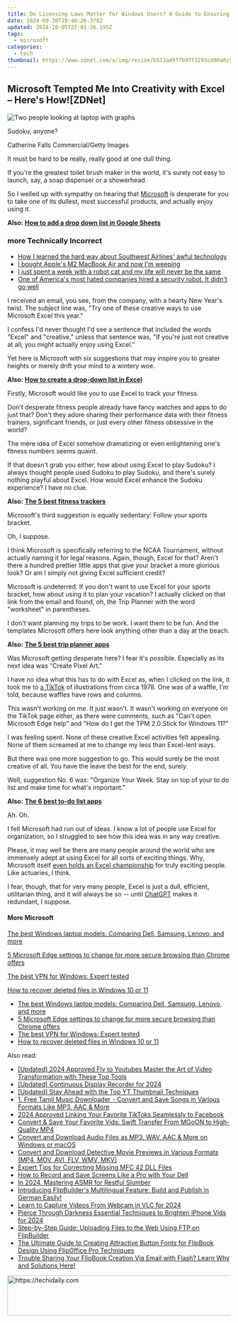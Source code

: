 ```yaml
---
title: Do Licensing Laws Matter for Windows Users? A Guide to Ensuring Your Installation Is Lawful
date: 2024-09-30T20:40:26.378Z
updated: 2024-10-05T22:01:26.195Z
tags:
  - microsoft
categories:
  - tech
thumbnail: https://www.zdnet.com/a/img/resize/b513a49f7b97f3293cd90a0c9fa56d8693979595/2022/06/02/8b027cc1-a3d9-43a4-bb28-6ae20a026c81/windows-11-styl2-2.jpg?width=278&height=156&fit=crop&auto=webp
---
```


## Microsoft Tempted Me Into Creativity with Excel – Here's How![ZDNet]

![Two people looking at laptop with graphs](https://www.zdnet.com/a/img/resize/eafd1a387bb7e6b0265f3284c302e0f46ce07339/2023/02/03/af3b58e0-11c8-4c69-a84b-e91c7dc510eb/gettyimages-1441723112.jpg?auto=webp&width=1280)

Sudoku, anyone?

Catherine Falls Commercial/Getty Images

It must be hard to be really, really good at one dull thing.

If you're the greatest toilet brush maker in the world, it's surely not easy to launch, say, a soap dispenser or a showerhead.

So I welled up with sympathy on hearing that [Microsoft](https://www.zdnet.com/home-and-office/work-life/microsoft-teams-premium-is-getting-a-gpt-boost-via-openai/) is desperate for you to take one of its dullest, most successful products, and actually enjoy using it.

**Also:** [**How to add a drop down list in Google Sheets**](https://www.zdnet.com/home-and-office/work-life/how-to-add-a-drop-down-list-in-google-sheets/)

### more Technically Incorrect

* [How I learned the hard way about Southwest Airlines' awful technology](https://www.zdnet.com/article/how-i-learned-the-hard-way-about-southwest-airlines-awful-technology/)
* [I bought Apple's M2 MacBook Air and now I'm weeping](https://www.zdnet.com/article/i-bought-apples-m2-macbook-air-and-now-im-weeping/)
* [I just spent a week with a robot cat and my life will never be the same](https://www.zdnet.com/article/i-just-spent-a-week-with-a-robot-cat-and-my-life-will-never-be-the-same/)
* [One of America's most hated companies hired a security robot. It didn't go well](https://www.zdnet.com/article/one-of-americas-most-hated-companies-hired-a-security-robot-it-didnt-go-well/)

I received an email, you see, from the company, with a hearty New Year's twist. The subject line was, "Try one of these creative ways to use Microsoft Excel this year." 

I confess I'd never thought I'd see a sentence that included the words "Excel" and "creative," unless that sentence was, "If you're just not creative at all, you might actually enjoy using Excel." 

Yet here is Microsoft with six suggestions that may inspire you to greater heights or merely drift your mind to a wintery woe.

**Also:** [**How to create a drop-down list in Excel**](https://www.zdnet.com/home-and-office/work-life/how-to-create-a-drop-down-list-in-excel/)

Firstly, Microsoft would like you to use Excel to track your fitness. 

Don't desperate fitness people already have fancy watches and apps to do just that? Don't they adore sharing their performance data with their fitness trainers, significant friends, or just every other fitness obsessive in the world? 

The mere idea of Excel somehow dramatizing or even enlightening one's fitness numbers seems quaint.

If that doesn't grab you either, how about using Excel to play Sudoku? I always thought people used Sudoku to play Sudoku, and there's surely nothing playful about Excel. How would Excel enhance the Sudoku experience? I have no clue.

**Also:** [**The 5 best fitness trackers**](https://www.zdnet.com/article/best-fitness-tracker/) 

Microsoft's third suggestion is equally sedentary: Follow your sports bracket.

Oh, I suppose. 

I think Microsoft is specifically referring to the NCAA Tournament, without actually naming it for legal reasons. Again, though, Excel for that? Aren't there a hundred prettier little apps that give your bracket a more glorious look? Or am I simply not giving Excel sufficient credit?

Microsoft is undeterred. If you don't want to use Excel for your sports bracket, how about using it to plan your vacation? I actually clicked on that link from the email and found, oh, the Trip Planner with the word "worksheet" in parentheses. 

I don't want planning my trips to be work. I want them to be fun. And the templates Microsoft offers here look anything other than a day at the beach.

**Also:** [**The 5 best trip planner apps**](https://www.zdnet.com/article/best-trip-planner-app/)

Was Microsoft getting desperate here? I fear it's possible. Especially as its next idea was "Create Pixel Art." 

I have no idea what this has to do with Excel as, when I clicked on the link, it took me to [a TikTok](https://www.tiktok.com/@microsoft365/video/7017812421733633285?ocid=cmm50bixyyq) of illustrations from circa 1978\. One was of a waffle, I'm told, because waffles have rows and columns. 

This wasn't working on me. It just wasn't. It wasn't working on everyone on the TikTok page either, as there were comments, such as "Can't open Microsoft Edge help" and "How do I get the TPM 2.0 Stick for Windows 11?"

I was feeling spent. None of these creative Excel activities felt appealing. None of them screamed at me to change my less than Excel-lent ways.

But there was one more suggestion to go. This would surely be the most creative of all. You have the leave the best for the end, surely.

Well, suggestion No. 6 was: "Organize Your Week. Stay on top of your to do list and make time for what's important."

**Also:** [**The 6 best to-do list apps**](https://www.zdnet.com/home-and-office/work-life/best-to-do-list-app/)

Ah. Oh.

I felt Microsoft had run out of ideas. I know a lot of people use Excel for organization, so I struggled to see how this idea was in any way creative.

Please, it may well be there are many people around the world who are immensely adept at using Excel for all sorts of exciting things. Why, Microsoft itself [even holds an Excel championship](https://www.zdnet.com/article/i-just-watched-microsoft-try-to-make-excel-exciting-recovery-wont-be-easy/) for truly exciting people. Like actuaries, I think.

I fear, though, that for very many people, Excel is just a dull, efficient, utilitarian thing, and it will always be so -- until [ChatGPT](https://www.zdnet.com/article/chatgpts-next-big-challenge-helping-microsoft-to-challenge-google-search/) makes it redundant, I suppose.

#### More Microsoft

[The best Windows laptop models: Comparing Dell, Samsung, Lenovo, and more](https://www.zdnet.com/article/best-windows-laptop/ "The best Windows laptop models: Comparing Dell, Samsung, Lenovo, and more")

[5 Microsoft Edge settings to change for more secure browsing than Chrome offers](https://www.zdnet.com/article/5-microsoft-edge-settings-to-change-for-more-secure-browsing-than-chrome-offers/ "5 Microsoft Edge settings to change for more secure browsing than Chrome offers")

[The best VPN for Windows: Expert tested](https://www.zdnet.com/article/best-vpn-for-windows-pc/ "The best VPN for Windows: Expert tested")

[How to recover deleted files in Windows 10 or 11](https://www.zdnet.com/article/how-to-recover-deleted-files-in-windows-10-or-11/ "How to recover deleted files in Windows 10 or 11")

* [The best Windows laptop models: Comparing Dell, Samsung, Lenovo, and more](https://www.zdnet.com/article/best-windows-laptop/ "The best Windows laptop models: Comparing Dell, Samsung, Lenovo, and more")
* [5 Microsoft Edge settings to change for more secure browsing than Chrome offers](https://www.zdnet.com/article/5-microsoft-edge-settings-to-change-for-more-secure-browsing-than-chrome-offers/ "5 Microsoft Edge settings to change for more secure browsing than Chrome offers")
* [The best VPN for Windows: Expert tested](https://www.zdnet.com/article/best-vpn-for-windows-pc/ "The best VPN for Windows: Expert tested")
* [How to recover deleted files in Windows 10 or 11](https://www.zdnet.com/article/how-to-recover-deleted-files-in-windows-10-or-11/ "How to recover deleted files in Windows 10 or 11")

<ins class="adsbygoogle"
     style="display:block"
     data-ad-format="autorelaxed"
     data-ad-client="ca-pub-7571918770474297"
     data-ad-slot="1223367746"></ins>

<ins class="adsbygoogle"
     style="display:block"
     data-ad-client="ca-pub-7571918770474297"
     data-ad-slot="8358498916"
     data-ad-format="auto"
     data-full-width-responsive="true"></ins>

<span class="atpl-alsoreadstyle">Also read:</span>
<div><ul>
<li><a href="https://eaxpv-info.techidaily.com/updated-2024-approved-flv-to-youtubes-master-the-art-of-video-transformation-with-these-top-tools/"><u>[Updated] 2024 Approved Flv to Youtubes Master the Art of Video Transformation with These Top Tools</u></a></li>
<li><a href="https://digital-screen-recording.techidaily.com/updated-continuous-display-recorder-for-2024/"><u>[Updated] Continuous Display Recorder for 2024</u></a></li>
<li><a href="https://facebook-record-videos.techidaily.com/updated-stay-ahead-with-the-top-yt-thumbnail-techniques/"><u>[Updated] Stay Ahead with the Top YT Thumbnail Techniques</u></a></li>
<li><a href="https://win-webster.techidaily.com/1-free-tamil-music-downloader-convert-and-save-songs-in-various-formats-like-mp3-aac-and-more/"><u>1. Free Tamil Music Downloader - Convert and Save Songs in Various Formats Like MP3, AAC & More</u></a></li>
<li><a href="https://facebook-videos.techidaily.com/2024-approved-linking-your-favorite-tiktoks-seamlessly-to-facebook/"><u>2024 Approved Linking Your Favorite TikToks Seamlessly to Facebook</u></a></li>
<li><a href="https://win-webster.techidaily.com/convert-and-save-your-favorite-vids-swift-transfer-from-mgoon-to-high-quality-mp4/"><u>Convert & Save Your Favorite Vids: Swift Transfer From MGoON to High-Quality MP4</u></a></li>
<li><a href="https://win-webster.techidaily.com/convert-and-download-audio-files-as-mp3-wav-aac-and-more-on-windows-or-macos/"><u>Convert and Download Audio Files as MP3, WAV, AAC & More on Windows or macOS</u></a></li>
<li><a href="https://win-webster.techidaily.com/convert-and-download-detective-movie-previews-in-various-formats-mp4-mov-avi-flv-wmv-mkv/"><u>Convert and Download Detective Movie Previews in Various Formats (MP4, MOV, AVI, FLV, WMV, MKV)</u></a></li>
<li><a href="https://technical-tips.techidaily.com/expert-tips-for-correcting-missing-mfc-42-dll-files/"><u>Expert Tips for Correcting Missing MFC 42 DLL Files</u></a></li>
<li><a href="https://digital-screen-recording.techidaily.com/how-to-record-and-save-screens-like-a-pro-with-your-dell/"><u>How to Record and Save Screens Like a Pro with Your Dell</u></a></li>
<li><a href="https://extra-guidance.techidaily.com/in-2024-mastering-asmr-for-restful-slumber/"><u>In 2024, Mastering ASMR for Restful Slumber</u></a></li>
<li><a href="https://win-webster.techidaily.com/introducing-flipbuilders-multilingual-feature-build-and-publish-in-german-easily/"><u>Introducing FlipBuilder's Multilingual Feature: Build and Publish in German Easily!</u></a></li>
<li><a href="https://screen-video-capture.techidaily.com/learn-to-capture-videos-from-webcam-in-vlc-for-2024/"><u>Learn to Capture Videos From Webcam in VLC for 2024</u></a></li>
<li><a href="https://extra-support.techidaily.com/pierce-through-darkness-essential-techniques-to-brighten-iphone-vids-for-2024/"><u>Pierce Through Darkness Essential Techniques to Brighten iPhone Vids for 2024</u></a></li>
<li><a href="https://win-webster.techidaily.com/step-by-step-guide-uploading-files-to-the-web-using-ftp-on-flipbuilder/"><u>Step-by-Step Guide: Uploading Files to the Web Using FTP on FlipBuilder</u></a></li>
<li><a href="https://win-webster.techidaily.com/the-ultimate-guide-to-creating-attractive-button-fonts-for-flipbook-design-using-flipoffice-pro-techniques/"><u>The Ultimate Guide to Creating Attractive Button Fonts for FlipBook Design Using FlipOffice Pro Techniques</u></a></li>
<li><a href="https://win-webster.techidaily.com/trouble-sharing-your-flipbook-creation-via-email-with-flash-learn-why-and-solutions-here/"><u>Trouble Sharing Your FlipBook Creation Via Email with Flash? Learn Why and Solutions Here!</u></a></li>
</ul></div>

<!-- affiliate ads begin -->
<a href="https://appsumo.8odi.net/c/5597632/2094482/7443" target="_top" id="2094482">
  <img src="//a.impactradius-go.com/display-ad/7443-2094482" border="0" alt="https://techidaily.com" width="728" height="90"/>
</a>
<img height="0" width="0" src="https://appsumo.8odi.net/i/5597632/2094482/7443" style="position:absolute;visibility:hidden;" border="0" />
<!-- affiliate ads end -->

